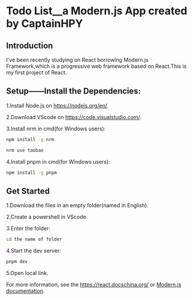 # Todo List__a Modern.js App created by CaptainHPY

## Introduction

I've been recently studying on React borrowing Modern.js Framework,which is a progressive web framework based on React.This is my first project of React.

## Setup——Install the Dependencies:

1.Install Node.js on https://nodejs.org/en/.

2.Download VScode on https://code.visualstudio.com/.

3.Install nrm in cmd(for Windows users):

```bash
npm install -g nrm
```

```bash
nrm use taobao
```

4.Install pnpm in cmd(for Windows users):

```bash
npm install -g pnpm
```

## Get Started

1.Download the files in an empty folder(named in English).

2.Create a powershell in VScode.

3.Enter the folder:

```bash
cd the name of folder
```

4.Start the dev server:

```bash
pnpm dev
```

5.Open local link.

For more information, see the https://react.docschina.org/ or [Modern.js documentation](https://modernjs.dev/en).
